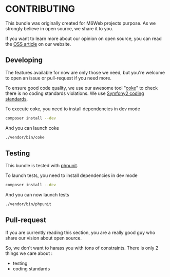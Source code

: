 # CONTRIBUTING

This bundle was originally created for M6Web projects purpose. As we strongly believe in open source, we share it to you.

If you want to learn more about our opinion on open source, you can read the [OSS article](http://tech.m6web.fr/oss/) on our website.

## Developing

The features available for now are only those we need, but you're welcome to open an issue or pull-request if you need more.

To ensure good code quality, we use our awesome tool "[coke](https://github.com/M6Web/Coke)" to check there is no coding standards violations. 
We use [Symfony2 coding standards](https://github.com/M6Web/Symfony2-coding-standard).

To execute coke, you need to install dependencies in dev mode
```bash
composer install --dev
```

And you can launch coke
```bash
./vendor/bin/coke
```

## Testing

This bundle is tested with [phpunit](https://github.com/sebastianbergmann/phpunit).

To launch tests, you need to install dependencies in dev mode
```bash
composer install --dev
```

And you can now launch tests
```bash
./vendor/bin/phpunit
```

## Pull-request

If you are currently reading this section, you are a really good guy who share our vision about open source.

So, we don't want to harass you with tons of constraints. There is only 2 things we care about :
  * testing
  * coding standards
